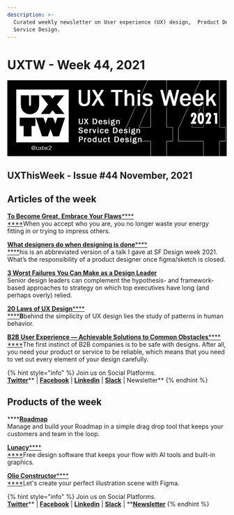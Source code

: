 ```yaml
---
description: >-
  Curated weekly newsletter on User experience (UX) design,  Product Design and
  Service Design.
---
```


# UXTW - Week 44, 2021

![](../.gitbook/assets/uxtw-banner-2021-44.jpg)



## UXThisWeek - Issue #44 November, 2021

## Articles of the week

****[**To Become Great, Embrace Your Flaws**](https://dariusforoux.medium.com/to-become-great-embrace-your-flaws-2e1fadd2a1a5)****[****\
****](https://airbnb.design/evolving-by-design/?ref=uxthisweek)When you accept who you are, you no longer waste your energy fitting in or trying to impress others.

****[**What designers do when designing is done**](https://medium.com/@jsonbrnch/what-designers-do-when-designing-is-done-7ab7a7f9f2d)****[****\
****](https://uxplanet.org/10-simple-tips-to-improve-user-testing-6a86c84e2794/?ref=uxthisweek)his is an abbreviated version of a talk I gave at SF Design week 2021. What’s the responsibility of a product designer once figma/sketch is closed.

[**3 Worst Failures You Can Make as a Design Leader**](https://medium.com/ux-designers-club/3-worst-failures-you-can-do-as-a-design-leader-4112aaf5781f)\
Senior design leaders can complement the hypothesis- and framework-based approaches to strategy on which top executives have long (and perhaps overly) relied.

****[**20 Laws of UX Design**](https://medium.com/@FlowMapp/20-laws-of-ux-design-that-each-of-us-faces-every-day-part-1-48f9bd2a4fd2)****[****\
****](https://productcoalition.com/product-discovery-playbook-a579bbe3e572/?ref=uxthisweek)**B**behind the simplicity of UX design lies the study of patterns in human behavior.

****[**B2B User Experience — Achievable Solutions to Common Obstacles**](https://divamithoughts.medium.com/b2b-user-experience-achievable-solutions-to-common-obstacles-1eaca0ea6080)****[****\
****](https://uxdesign.cc/how-bob-moog-brought-usability-heuristics-to-the-electronic-synthesizer-a6797a3a9192)The first instinct of B2B companies is to be safe with designs. After all, you need your product or service to be reliable, which means that you need to vet out every element of your design carefully.

{% hint style="info" %}
Join us on Social Platforms. \
[**Twitter**](https://twitter.com/uxtw2)** | **[**Facebook**](https://www.facebook.com/webusabilityandux)** | **[**Linkedin**](https://www.linkedin.com/groups/1875717/)** | **[**Slack**](https://join.slack.com/t/uxthisweek/shared\_invite/zt-szpdweo1-d78hso8FppFcI68Xue\_9Yw)** | Newsletter**
{% endhint %}

## Products of the week

****[**Roadmap**](https://roadmap.show/?ref=uxthisweek)\
Manage and build your Roadmap in a simple drag drop tool that keeps your customers and team in the loop.

****[**Lunacy**](https://icons8.com/lunacy?ref=uxthisweek)****[****\
****](https://productcoalition.com/product-discovery-playbook-a579bbe3e572/?ref=uxthisweek)Free design software that keeps your flow with AI tools and built-in graphics.

****[**Olio Constructor**](https://olio.work/?ref=uxthisweek)****[****\
****](https://uxdesign.cc/how-bob-moog-brought-usability-heuristics-to-the-electronic-synthesizer-a6797a3a9192)Let's create your perfect illustration scene with Figma.

{% hint style="info" %}
Join us on Social Platforms.\
[**Twitter**](https://twitter.com/uxtw2)** | **[**Facebook**](https://www.facebook.com/webusabilityandux)** | **[**Linkedin**](https://www.linkedin.com/groups/1875717/)** | **[**Slack**](https://join.slack.com/t/uxthisweek/shared\_invite/zt-szpdweo1-d78hso8FppFcI68Xue\_9Yw)** | **[**Newsletter**](https://gmail.us17.list-manage.com/subscribe?u=1b23fd286b43ac36e4acba123\&id=0009036f95)
{% endhint %}
